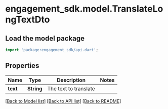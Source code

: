 # engagement_sdk.model.TranslateLongTextDto

## Load the model package
```dart
import 'package:engagement_sdk/api.dart';
```

## Properties
Name | Type | Description | Notes
------------ | ------------- | ------------- | -------------
**text** | **String** | The text to translate | 

[[Back to Model list]](../README.md#documentation-for-models) [[Back to API list]](../README.md#documentation-for-api-endpoints) [[Back to README]](../README.md)


